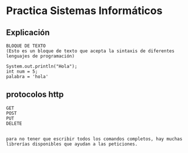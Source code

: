 # Practica **Sistemas Informáticos**

## Explicación
```
BLOQUE DE TEXTO
(Esto es un bloque de texto que acepta la sintaxis de diferentes lenguajes de programación)

System.out.println("Hola");
int num = 5;
palabra = 'hola'
```

## protocolos http
```COMANDOS A USAR METODOOS DE PETICION HTTP
GET
POST
PUT
DELETE


para no tener que escribir todos los comandos completos, hay muchas librerías disponibles que ayudan a las peticiones.
```